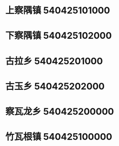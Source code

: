 # 上察隅镇 540425101000
# 下察隅镇 540425102000
# 古拉乡 540425201000
# 古玉乡 540425202000
# 察瓦龙乡 540425200000
# 竹瓦根镇 540425100000

